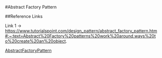 #Abstract Factory Pattern

##Reference Links

Link 1 -> https://www.tutorialspoint.com/design_pattern/abstract_factory_pattern.htm#:~:text=Abstract%20Factory%20patterns%20work%20around,ways%20to%20create%20an%20object.

[AbstractFactoryPattern](https://www.tutorialspoint.com/design_pattern/abstract_factory_pattern.htm#:~:text=Abstract%20Factory%20patterns%20work%20around,ways%20to%20create%20an%20object.
)